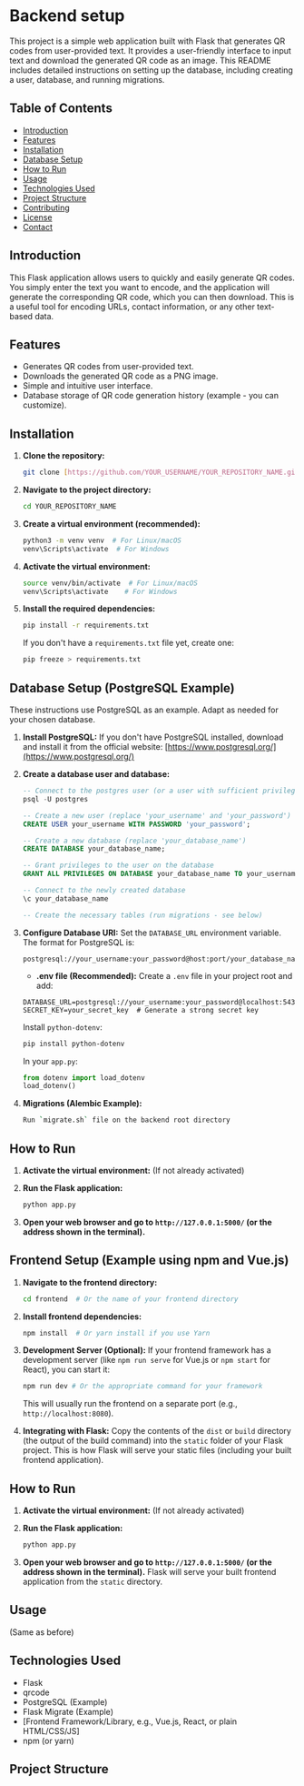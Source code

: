 # Backend setup

This project is a simple web application built with Flask that generates QR codes from user-provided text. It provides a user-friendly interface to input text and download the generated QR code as an image.  This README includes detailed instructions on setting up the database, including creating a user, database, and running migrations.

## Table of Contents

- [Introduction](#introduction)
- [Features](#features)
- [Installation](#installation)
- [Database Setup](#database-setup)
- [How to Run](#how-to-run)
- [Usage](#usage)
- [Technologies Used](#technologies-used)
- [Project Structure](#project-structure)
- [Contributing](#contributing)
- [License](#license)
- [Contact](#contact)

## Introduction

This Flask application allows users to quickly and easily generate QR codes. You simply enter the text you want to encode, and the application will generate the corresponding QR code, which you can then download. This is a useful tool for encoding URLs, contact information, or any other text-based data.

## Features

- Generates QR codes from user-provided text.
- Downloads the generated QR code as a PNG image.
- Simple and intuitive user interface.
- Database storage of QR code generation history (example - you can customize).

## Installation

1.  **Clone the repository:**

    ```bash
    git clone [https://github.com/YOUR_USERNAME/YOUR_REPOSITORY_NAME.git](https://github.com/YOUR_USERNAME/YOUR_REPOSITORY_NAME.git)
    ```

2.  **Navigate to the project directory:**

    ```bash
    cd YOUR_REPOSITORY_NAME
    ```

3.  **Create a virtual environment (recommended):**

    ```bash
    python3 -m venv venv  # For Linux/macOS
    venv\Scripts\activate  # For Windows
    ```

4.  **Activate the virtual environment:**

    ```bash
    source venv/bin/activate  # For Linux/macOS
    venv\Scripts\activate    # For Windows
    ```

5.  **Install the required dependencies:**

    ```bash
    pip install -r requirements.txt
    ```

    If you don't have a `requirements.txt` file yet, create one:

    ```bash
    pip freeze > requirements.txt
    ```

## Database Setup (PostgreSQL Example)

These instructions use PostgreSQL as an example. Adapt as needed for your chosen database.

1.  **Install PostgreSQL:** If you don't have PostgreSQL installed, download and install it from the official website: [https://www.postgresql.org/](https://www.postgresql.org/)

2.  **Create a database user and database:**

    ```sql
    -- Connect to the postgres user (or a user with sufficient privileges)
    psql -U postgres

    -- Create a new user (replace 'your_username' and 'your_password')
    CREATE USER your_username WITH PASSWORD 'your_password';

    -- Create a new database (replace 'your_database_name')
    CREATE DATABASE your_database_name;

    -- Grant privileges to the user on the database
    GRANT ALL PRIVILEGES ON DATABASE your_database_name TO your_username;

    -- Connect to the newly created database
    \c your_database_name

    -- Create the necessary tables (run migrations - see below)
    ```

3.  **Configure Database URI:** Set the `DATABASE_URL` environment variable.  The format for PostgreSQL is:

    ```
    postgresql://your_username:your_password@host:port/your_database_name
    ```

    -   **.env file (Recommended):** Create a `.env` file in your project root and add:

    ```
    DATABASE_URL=postgresql://your_username:your_password@localhost:5432/your_database_name
    SECRET_KEY=your_secret_key  # Generate a strong secret key
    ```

    Install `python-dotenv`:

    ```bash
    pip install python-dotenv
    ```

    In your `app.py`:

    ```python
    from dotenv import load_dotenv
    load_dotenv()
    ```

4.  **Migrations (Alembic Example):**

    ```bash
    Run `migrate.sh` file on the backend root directory
    ```

## How to Run

1.  **Activate the virtual environment:** (If not already activated)

2.  **Run the Flask application:**

    ```bash
    python app.py
    ```

3.  **Open your web browser and go to `http://127.0.0.1:5000/` (or the address shown in the terminal).**



## Frontend Setup (Example using npm and Vue.js)

1.  **Navigate to the frontend directory:**

    ```bash
    cd frontend  # Or the name of your frontend directory
    ```

2.  **Install frontend dependencies:**

    ```bash
    npm install  # Or yarn install if you use Yarn
    ```

3.  **Development Server (Optional):** If your frontend framework has a development server (like `npm run serve` for Vue.js or `npm start` for React), you can start it:

    ```bash
    npm run dev # Or the appropriate command for your framework
    ```

    This will usually run the frontend on a separate port (e.g., `http://localhost:8080`).

5.  **Integrating with Flask:**  Copy the contents of the `dist` or `build` directory (the output of the build command) into the `static` folder of your Flask project.  This is how Flask will serve your static files (including your built frontend application).

## How to Run

1.  **Activate the virtual environment:** (If not already activated)

2.  **Run the Flask application:**

    ```bash
    python app.py
    ```

3.  **Open your web browser and go to `http://127.0.0.1:5000/` (or the address shown in the terminal).**  Flask will serve your built frontend application from the `static` directory.

## Usage

(Same as before)

## Technologies Used

-   Flask
-   qrcode
-   PostgreSQL (Example)
-   Flask Migrate (Example)
-   [Frontend Framework/Library, e.g., Vue.js, React, or plain HTML/CSS/JS]
-   npm (or yarn)

## Project Structure
